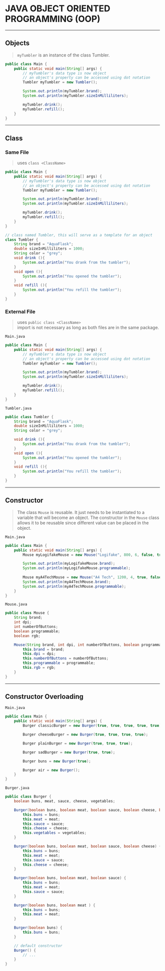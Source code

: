 # JAVA OBJECT ORIENTED PROGRAMMING (OOP)

---
## Objects
> `myTumbler` is an instance of the class Tumbler. 

```java
public class Main {
    public static void main(String[] args) {
        // myTumbler's data type is now object
        // an object's property can be accessed using dot notation
        Tumbler myTumbler = new Tumbler();

        System.out.println(myTumbler.brand);
        System.out.println(myTumbler.sizeInMilliliters);

        myTumbler.drink();
        myTumbler.refill();
    }
}
```

---
## Class 

### Same File
> uses `class <ClassName> `
```java
public class Main {
    public static void main(String[] args) {
        // myTumbler's data type is now object
        // an object's property can be accessed using dot notation
        Tumbler myTumbler = new Tumbler();

        System.out.println(myTumbler.brand);
        System.out.println(myTumbler.sizeInMilliliters);

        myTumbler.drink();
        myTumbler.refill();
    }
}

// class named Tumbler, this will serve as a template for an object
class Tumbler {
    String brand = "AquaFlask";
    double sizeInMilliliters = 1000;
    String color = "grey";
    void drink (){
        System.out.println("You drank from the tumbler");
    }
    void open (){
        System.out.println("You opened the tumbler");
    }
    void refill (){
        System.out.println("You refill the tumbler");
    }
}
```


### External File
> uses `public class <ClassName>` </br>
> import is not necessary as long as both files are in the same package.

`Main.java`

```java
public class Main {
    public static void main(String[] args) {
        // myTumbler's data type is now object
        // an object's property can be accessed using dot notation
        Tumbler myTumbler = new Tumbler();

        System.out.println(myTumbler.brand);
        System.out.println(myTumbler.sizeInMilliliters);

        myTumbler.drink();
        myTumbler.refill();
    }
}

```

`Tumbler.java`

```java
public class Tumbler {
    String brand = "AquaFlask";
    double sizeInMilliliters = 1000;
    String color = "grey";

    void drink (){
        System.out.println("You drank from the tumbler");
    }
    void open (){
        System.out.println("You opened the tumbler");
    }
    void refill (){
        System.out.println("You refill the tumbler");
    }
}

```

---
## Constructor
> The class `Mouse` is reusable. It just needs to be instantiated to a variable that will become an object.
> The constructor in the `Mouse` class allows it to be reusable since different value can be placed in the object.

`Main.java`
```java
public class Main {
    public static void main(String[] args) {
        Mouse myLogifakeMouse = new Mouse("Logifake", 800, 6, false, true);

        System.out.println(myLogifakeMouse.brand);
        System.out.println(myLogifakeMouse.programmable);
        
        Mouse myA4TechMouse = new Mouse("A4 Tech", 1200, 4, true, false);
        System.out.println(myA4TechMouse.brand);
        System.out.println(myA4TechMouse.programmable);
    }
}
```

`Mouse.java`
```java
public class Mouse {
    String brand;
    int dpi;
    int numberOfButtons;
    boolean programmable;
    boolean rgb;

    Mouse(String brand, int dpi, int numberOfButtons, boolean programmable, boolean rgb) {
        this.brand = brand;
        this.dpi = dpi;
        this.numberOfButtons = numberOfButtons;
        this.programmable = programmable;
        this.rgb = rgb;
    }
}
```

---
## Constructor Overloading

`Main.java`

```java
public class Main {
    public static void main(String[] args) {
        Burger classicBurger = new Burger(true, true, true, true, true);

        Burger cheeseBurger = new Burger(true, true, true, true);

        Burger plainBurger = new Burger(true, true, true);

        Burger sadBurger = new Burger(true, true);

        Burger buns = new Burger(true);

        Burger air = new Burger();
    }
}
```


`Burger.java`

```java
public class Burger {
    boolean buns, meat, sauce, cheese, vegetables;

    Burger(boolean buns, boolean meat, boolean sauce, boolean cheese, boolean vegetables) {
        this.buns = buns;
        this.meat = meat;
        this.sauce = sauce;
        this.cheese = cheese;
        this.vegetables = vegetables;
    }

    Burger(boolean buns, boolean meat, boolean sauce, boolean cheese) {
        this.buns = buns;
        this.meat = meat;
        this.sauce = sauce;
        this.cheese = cheese;
    }

    Burger(boolean buns, boolean meat, boolean sauce) {
        this.buns = buns;
        this.meat = meat;
        this.sauce = sauce;
    }

    Burger(boolean buns, boolean meat ) {
        this.buns = buns;
        this.meat = meat;
    }

    Burger(boolean buns) {
        this.buns = buns;
    }

    // default constructor
    Burger() {
        // ...
    }
}
```
